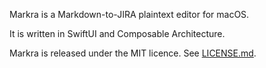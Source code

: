Markra is a Markdown-to-JIRA plaintext editor for macOS.

It is written in SwiftUI and Composable Architecture.

Markra is released under the MIT licence. See [LICENSE.md][].

[LICENSE.md]: LICENSE.md
